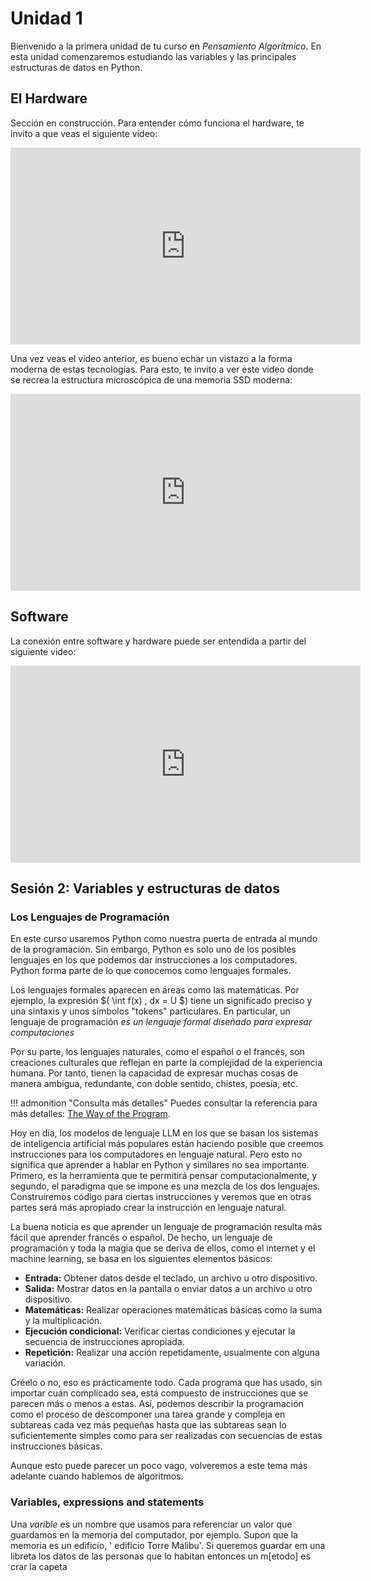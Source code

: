 # Unidad 1

Bienvenido a la primera unidad de tu curso en *Pensamiento Algorítmico*. En esta unidad comenzaremos estudiando las variables y las principales estructuras de datos en Python.
## El Hardware

Sección en construcción. Para entender cómo funciona el hardware, te invito a que veas el siguiente video:

<iframe width="560" height="315" src="https://www.youtube.com/embed/QZwneRb-zqA" frameborder="0" allowfullscreen></iframe>

Una vez veas el video anterior, es bueno echar un vistazo a la forma moderna de estas tecnologías. Para esto, te invito a ver este video donde se recrea la estructura microscópica de una memoria SSD moderna:
<iframe width="560" height="315"
  src="https://www.youtube.com/embed/5Mh3o886qpg?start=51"
  title="Video de YouTube"
  frameborder="0"
  allow="accelerometer; autoplay; clipboard-write; encrypted-media; gyroscope; picture-in-picture; web-share"
  allowfullscreen>
</iframe>

## Software

La conexión entre software y hardware puede ser entendida a partir del siguiente video:

<iframe width="560" height="315" src="https://www.youtube.com/embed/HjneAhCy2N4" frameborder="0" allowfullscreen></iframe>

## Sesión 2: Variables y estructuras de datos

### Los Lenguajes de Programación

En este curso usaremos Python como nuestra puerta de entrada al mundo de la programación. Sin embargo, Python es solo uno de los posibles lenguajes en los que podemos dar instrucciones a los computadores. Python forma parte de lo que conocemos como lenguajes formales.

Los lenguajes formales aparecen en áreas como las matemáticas. Por ejemplo, la expresión $( \int f(x) \, dx = U $) tiene un significado preciso y una sintaxis y unos símbolos "tokens" particulares. En particular, un lenguaje de programación 
*es un lenguaje formal diseñado para expresar computaciones*

Por su parte, los lenguajes naturales, como el español o el francés, son creaciones culturales que reflejan en parte la complejidad de la experiencia humana. Por tanto, tienen la capacidad de expresar muchas cosas de manera ambigua, redundante, con doble sentido, chistes, poesía, etc.

!!! admonition "Consulta más detalles"
    Puedes consultar la referencia para más detalles: [The Way of the Program](https://openbookproject.net/thinkcs/python/english3e/way_of_the_program.html).

Hoy en día, los modelos de lenguaje LLM en los que se basan los sistemas de inteligencia artificial más populares están haciendo posible que creemos instrucciones para los computadores en lenguaje natural. Pero esto no significa que aprender a hablar en Python y similares no sea importante. Primero, es la herramienta que te permitirá pensar computacionalmente, y segundo, el paradigma que se impone es una mezcla de los dos lenguajes. Construiremos código para ciertas instrucciones y veremos que en otras partes será más apropiado crear la instrucción en lenguaje natural.

La buena noticia es que aprender un lenguaje de programación resulta más fácil que aprender francés o español. De hecho, un lenguaje de programación y toda la magia que se deriva de ellos, como el internet y el machine learning, se basa en los siguientes elementos básicos:

- **Entrada:** Obtener datos desde el teclado, un archivo u otro dispositivo.
- **Salida:** Mostrar datos en la pantalla o enviar datos a un archivo u otro dispositivo.
- **Matemáticas:** Realizar operaciones matemáticas básicas como la suma y la multiplicación.
- **Ejecución condicional:** Verificar ciertas condiciones y ejecutar la secuencia de instrucciones apropiada.
- **Repetición:** Realizar una acción repetidamente, usualmente con alguna variación.

Créelo o no, eso es prácticamente todo. Cada programa que has usado, sin importar cuán complicado sea, está compuesto de instrucciones que se parecen más o menos a estas. Así, podemos describir la programación como el proceso de descomponer una tarea grande y compleja en subtareas cada vez más pequeñas hasta que las subtareas sean lo suficientemente simples como para ser realizadas con secuencias de estas instrucciones básicas.

Aunque esto puede parecer un poco vago, volveremos a este tema más adelante cuando hablemos de algoritmos. 

### Variables, expressions and statements

Una *varible* es un nombre que usamos para referenciar un valor que guardamos en la memoria del computador, por ejemplo. Supon que la memoria es un edificio, ' edificio Torre Malibu'. Si queremos guardar em una libreta los datos de las personas que lo habitan entonces un m[etodo] es crar la capeta 



